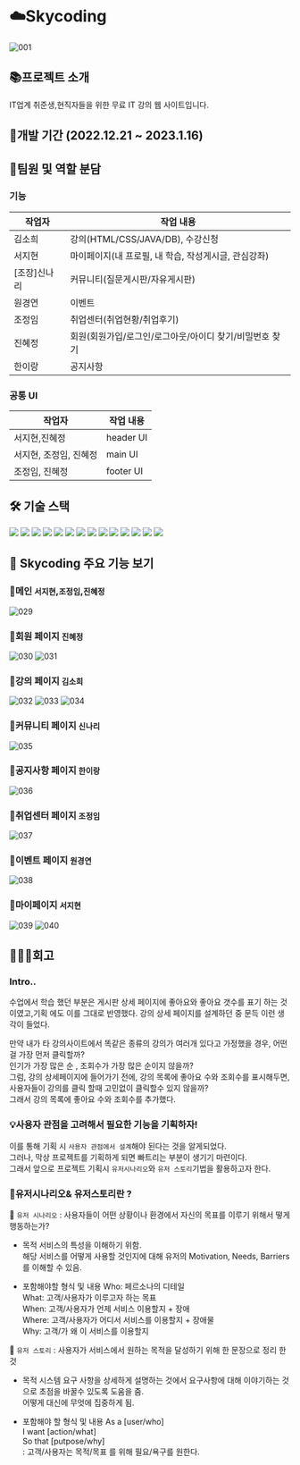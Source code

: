 # ☁️Skycoding
![001](https://user-images.githubusercontent.com/63274664/226303860-1c4a1f26-69f6-498d-b879-5b4d4328f384.png)
## 📚프로젝트 소개
IT업계 취준생,현직자들을 위한 무료 IT 강의 웹 사이트입니다. 
## 📅개발 기간  (2022.12.21 ~ 2023.1.16)
## 🐣팀원 및 역할 분담
### 기능

|작업자|작업 내용|
|------|---|
|김소희|강의(HTML/CSS/JAVA/DB), 수강신청  |
|서지현|마이페이지(내 프로필, 내 학습, 작성게시글, 관심강좌)  |
|[조장]신나리|커뮤니티(질문게시판/자유게시판)    |
|원경연 | 이벤트  |
|조정임|취업센터(취업현황/취업후기)    |
|진혜정|회원(회원가입/로그인/로그아웃/아이디 찾기/비밀번호 찾기  |
|한이랑|공지사항   |

### 공통 UI

|작업자|작업 내용|
|------|---|
|서지현,진혜정|header UI |
|서지현, 조정임, 진혜정|main UI|
| 조정임, 진혜정|footer UI |



## 🛠️ 기술 스택
<img src="https://img.shields.io/badge/html-E34F26?style=for-the-badge&logo=html5&logoColor=white"> <img src="https://img.shields.io/badge/JAVA-007396?style=for-the-badge&logo=java&logoColor=white"> <img src="https://img.shields.io/badge/javascript-F7DF1E?style=for-the-badge&logo=javascript&logoColor=black">
<img src="https://img.shields.io/badge/jquery-0769AD?style=for-the-badge&logo=jquery&logoColor=white"> <img src="https://img.shields.io/badge/css-1572B6?style=for-the-badge&logo=css3&logoColor=white">
<img src="https://img.shields.io/badge/bootstrap-7952B3?style=for-the-badge&logo=bootstrap&logoColor=white"> <img src="https://img.shields.io/badge/oracle-F80000?style=for-the-badge&logo=oracle&logoColor=white"> <img src="https://img.shields.io/badge/apache tomcat-F8DC75?style=for-the-badge&logo=apachetomcat&logoColor=white">
<img src="https://img.shields.io/badge/github-181717?style=for-the-badge&logo=github&logoColor=white"> <img src="https://img.shields.io/badge/slack-4A154B?style=for-the-badge&logo=slack&logoColor=white"> <img src="https://img.shields.io/badge/diagrams.net-F08705?style=for-the-badge&logo=diagrams.net&logoColor=white"> <img src="https://img.shields.io/badge/Eclipse IDE-2C2255?style=for-the-badge&logo=Eclipse IDE&logoColor=white"> 
<img src="https://img.shields.io/badge/erd cloud-EA4AAA?style=for-the-badge&logo=erd cloud&logoColor=white"> <img src="https://img.shields.io/badge/jsp-8BC0D0?style=for-the-badge&logo=jsp&logoColor=white">

## 🌠 Skycoding 주요 기능 보기

### 🔹메인 `서지현`,`조정임`,`진혜정`
![029](https://user-images.githubusercontent.com/63274664/233772965-dc08e94c-ab43-45fd-a35b-56b08f2a9e2b.png)

### 🔹회원 페이지 `진혜정`
![030](https://user-images.githubusercontent.com/63274664/233772966-501ae94c-4d27-490b-9622-c6bd69ae3942.png)
![031](https://user-images.githubusercontent.com/63274664/233772967-8b500be6-d5dc-494e-94da-748d5043f331.png)

### 🔹강의 페이지 `김소희`
![032](https://user-images.githubusercontent.com/63274664/233772968-a34d8283-a3c8-4139-bcc0-7fe122cb6647.png)
![033](https://user-images.githubusercontent.com/63274664/233772969-b15b84c0-8a25-44b0-a2eb-14d07abb8edf.png)
![034](https://user-images.githubusercontent.com/63274664/233772977-89ab3f0e-fe32-4d86-820d-1a36ff8f3291.png)

### 🔹커뮤니티 페이지 `신나리`
![035](https://user-images.githubusercontent.com/63274664/233772976-ba7b4d22-326a-4a97-a875-128bcb0e0dcc.png)

### 🔹공지사항 페이지 `한이랑`
![036](https://user-images.githubusercontent.com/63274664/233772971-77ace0ce-85b2-4bfc-b8ee-8f6fd4e4eb6e.png)

### 🔹취업센터 페이지 `조정임`
![037](https://user-images.githubusercontent.com/63274664/233772973-f7d67883-6a14-4bb8-a80a-42660f7b1873.png)

### 🔹이벤트 페이지 `원경연`
![038](https://user-images.githubusercontent.com/63274664/233772961-f3d85523-72e9-40b2-beb7-bc7a1fb5d740.png)

### 🔹마이페이지 `서지현`
![039](https://user-images.githubusercontent.com/63274664/233772974-ec616cd7-4721-408e-bb2f-e62949fbd138.png)
![040](https://user-images.githubusercontent.com/63274664/233772975-85d7cbe9-bb2c-42bb-8f03-5c29f797ab59.png)

## 👩🏻‍💻회고

### Intro..

 수업에서 학습 했던 부분은 게시판 상세 페이지에 좋아요와 좋아요 갯수를 표기 하는 것이였고,기획 에도 이를 그대로 반영했다. 
강의 상세 페이지를 설계하던 중 문득 이런 생각이 들었다.  

 만약 내가 타 강의사이트에서 똑같은 종류의 강의가 여러개 있다고 가정했을 경우, 어떤걸 가장 먼저 클릭할까?  
인기가 가장 많은 순 , 조회수가 가장 많은 순이지 않을까?  
그럼, 강의 상세페이지에 들어가기 전에, 강의 목록에 좋아요 수와 조회수를 표시해두면, 사용자들이 강의를 클릭 할때 고민없이 클릭할수 있지 않을까?  
그래서 강의 목록에 좋아요 수와 조회수를 추가했다.  

### 💡사용자 관점을 고려해서 필요한 기능을 기획하자!

 이를 통해 기획 시 `사용자 관점에서 설계`해야 된다는 것을 알게되었다.  
그러나, 막상 프로젝트를 기획하게 되면 빠트리는 부분이 생기기 마련이다.  
그래서 앞으로 프로젝트 기획시 `유저시나리오`와 `유저 스토리`기법을 활용하고자 한다.  

### 👤유저시나리오& 유저스토리란 ? 

🔹 `유저 시나리오` : 사용자들이 어떤 상황이나 환경에서 자신의 목표를 이루기 위해서 떻게 행동하는가?   

- 목적
서비스의 특성을 이해하기 위함.   
해당 서비스를 어떻게 사용할 것인지에 대해 유저의 Motivation, Needs, Barriers를 이해할 수 있음.

- 포함해야할 형식 및 내용
Who: 페르소나의 디테일   
What: 고객/사용자가 이루고자 하는 목표  
When: 고객/사용자가 언제 서비스 이용할지 + 장애  
Where: 고객/사용자가 어디서 서비스를 이용할지  + 장애물  
Why: 고객/가 왜 이 서비스를 이용할지

🔹 `유저 스토리` : 사용자가 서비스에서 원하는 목적을 달성하기 위해 한 문장으로 정리 한 것 
- 목적
시스템 요구 사항을 상세하게 설명하는 것에서 요구사항에 대해 이야기하는 것으로 초점을 바꿀수 있도록 도움을 줌.  
어떻게 대신에 무엇에 집중하게 됨.

- 포함해야 할 형식 및 내용
As a [user/who]   
I want [action/what]  
So that [putpose/why]  
: 고객/사용자는 목적/목표 를 위해 필요/욕구를 원한다.





